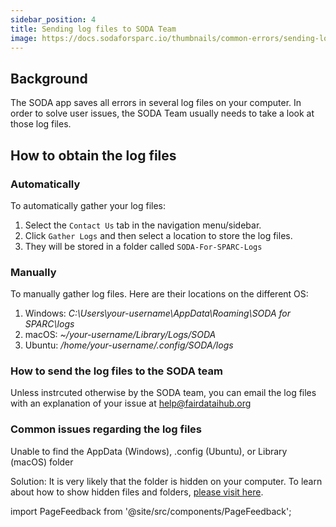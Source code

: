 ```yaml
---
sidebar_position: 4
title: Sending log files to SODA Team
image: https://docs.sodaforsparc.io/thumbnails/common-errors/sending-log-files-to-soda-team.png
---
```


## Background

The SODA app saves all errors in several log files on your computer. In order to solve user issues, the SODA Team usually needs to take a look at those log files.

## How to obtain the log files

### Automatically

To automatically gather your log files:

1. Select the `Contact Us` tab in the navigation menu/sidebar.
2. Click `Gather Logs` and then select a location to store the log files.
3. They will be stored in a folder called `SODA-For-SPARC-Logs`

### Manually

To manually gather log files. Here are their locations on the different OS:

1. Windows: _C:\Users\your-username\AppData\Roaming\SODA for SPARC\logs_
2. macOS: _~/your-username/Library/Logs/SODA_
3. Ubuntu: _/home/your-username/.config/SODA/logs_

### How to send the log files to the SODA team

Unless instrcuted otherwise by the SODA team, you can email the log files with an explanation of your issue at help@fairdataihub.org

### Common issues regarding the log files

Unable to find the AppData (Windows), .config (Ubuntu), or Library (macOS) folder

Solution: It is very likely that the folder is hidden on your computer. To learn about how to show hidden files and folders, [please visit here](https://fairdataihub.org/sodaforsparc/docs/common-errors/Issues-regarding-hidden-files-or-folders).

import PageFeedback from '@site/src/components/PageFeedback';

<PageFeedback />
